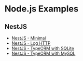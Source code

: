 # Node.js Examples

## NestJS
- [NestJS - Minimal](https://github.com/taptorestart/nodejs-examples/tree/main/nestjs/nestjs-minimal)
- [NestJS - Log HTTP](https://github.com/taptorestart/nodejs-examples/tree/main/nestjs/nestjs-log-http)
- [NestJS - TypeORM with SQLite](https://github.com/taptorestart/nodejs-examples/tree/main/nestjs/nestjs-typeorm-sqlite)
- [NestJS - TypeORM with MySQL](https://github.com/taptorestart/nodejs-examples/tree/main/nestjs/nestjs-typeorm-mysql)
